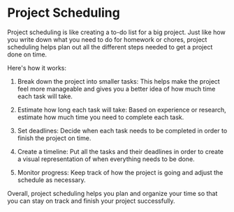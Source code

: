 # Project Scheduling

Project scheduling is like creating a to-do list for a big project. Just like how you write down what you need to do for homework or chores, project scheduling helps plan out all the different steps needed to get a project done on time.

Here's how it works:

1. Break down the project into smaller tasks: This helps make the project feel more manageable and gives you a better idea of how much time each task will take.

2. Estimate how long each task will take: Based on experience or research, estimate how much time you need to complete each task.

3. Set deadlines: Decide when each task needs to be completed in order to finish the project on time.

4. Create a timeline: Put all the tasks and their deadlines in order to create a visual representation of when everything needs to be done.

5. Monitor progress: Keep track of how the project is going and adjust the schedule as necessary.

Overall, project scheduling helps you plan and organize your time so that you can stay on track and finish your project successfully.
